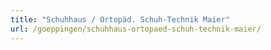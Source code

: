```yaml
---
title: "Schuhhaus / Ortopäd. Schuh-Technik Maier"
url: /goeppingen/schuhhaus-ortopaed-schuh-technik-maier/
---
```

